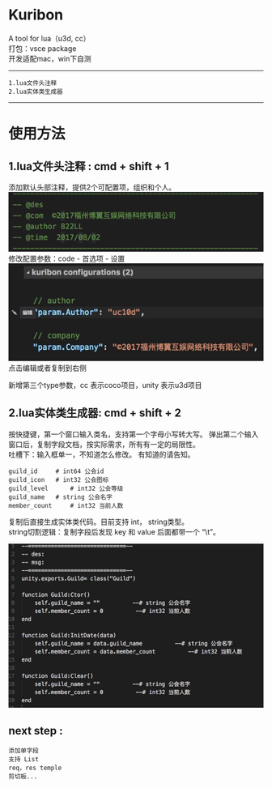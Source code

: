 # Kuribon
A tool for lua（u3d, cc）    
打包：vsce package    
开发适配mac，win下自测    
- - - - 
    1.lua文件头注释
    2.lua实体类生成器
- - - -
# 使用方法
 ##  1.lua文件头注释 : cmd + shift + 1
添加默认头部注释，提供2个可配置项，组织和个人。
 ![](https://github.com/UC10D/kuriboh/blob/master/_image/8ADBD5BF-393E-4873-A20C-34E7D31E169B.png)       
修改配置参数：code - 首选项 - 设置      
![](https://github.com/UC10D/kuriboh/blob/master/_image/52D1BF41-B60E-4F84-8902-31F55A6A25B9.png)
点击编辑或者复制到右侧

新增第三个type参数，cc 表示coco项目，unity 表示u3d项目     

## 2.lua实体类生成器: cmd + shift + 2
按快捷键，第一个窗口输入类名，支持第一个字母小写转大写。
弹出第二个输入窗口后，复制字段文档，按实际需求，所有有一定的局限性。    
吐槽下：输入框单一，不知道怎么修改。
有知道的请告知。
```
guild_id 	 # int64 公会id   
guild_icon 	 # int32 公会图标   
guild_level 	 # int32 公会等级   
guild_name 	 # string 公会名字   
member_count 	 # int32 当前人数    
```
复制后直接生成实体类代码。目前支持 int， string类型。     
string切割逻辑：复制字段后发现 key 和 value 后面都带一个 “\t”。 

![](https://github.com/UC10D/kuriboh/blob/master/_image/E49AB3CD-3C25-462C-8F97-E8EE2DF8F4D7.png)


## next step :       
    添加单字段    
    支持 List    
    req，res temple    
    剪切板...    
